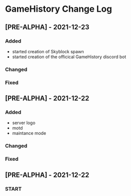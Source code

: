 # GameHistory Change Log

## [PRE-ALPHA] - 2021-12-23
 
### Added

- started creation of Skyblock spawn
- started creation of the officical GameHistory discord bot
   
### Changed
 
### Fixed

## [PRE-ALPHA] - 2021-12-22
 
### Added

- server logo
- motd
- maintance mode
   
### Changed
 
### Fixed
 
  
## [PRE-ALPHA] - 2021-12-22
 
### START
